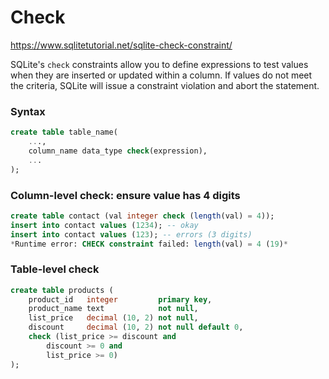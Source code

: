 # Check

https://www.sqlitetutorial.net/sqlite-check-constraint/

SQLite's `check` constraints allow you to define expressions to test values when they are inserted or updated within a column. If values do not meet the criteria, SQLite will issue a constraint violation and abort the statement.

### Syntax

```sql
create table table_name(
    ...,
    column_name data_type check(expression),
    ...
);
```

### Column-level check: ensure value has 4 digits
```sql
create table contact (val integer check (length(val) = 4));
insert into contact values (1234); -- okay
insert into contact values (123); -- errors (3 digits)
*Runtime error: CHECK constraint failed: length(val) = 4 (19)*
```

### Table-level check
```sql
create table products (
    product_id   integer         primary key,
    product_name text            not null,
    list_price   decimal (10, 2) not null,
    discount     decimal (10, 2) not null default 0,
    check (list_price >= discount and 
        discount >= 0 and 
        list_price >= 0) 
);
```

